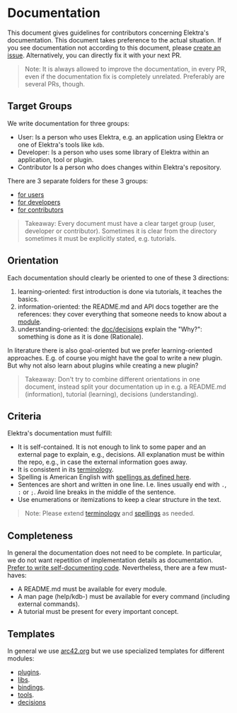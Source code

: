 # Documentation

This document gives guidelines for contributors concerning Elektra's documentation.
This document takes preference to the actual situation.
If you see documentation not according to this document, please [create an issue](https://issues.libelektra.org).
Alternatively, you can directly fix it with your next PR.

> Note:
> It is always allowed to improve the documentation, in every PR, even if the documentation fix is completely unrelated.
> Preferably are several PRs, though.

## Target Groups

We write documentation for three groups:

- User:
  Is a person who uses Elektra, e.g. an application using Elektra or one of Elektra's tools like `kdb`.
- Developer:
  Is a person who uses some library of Elektra within an application, tool or plugin.
- Contributor
  Is a person who does changes within Elektra's repository.

There are 3 separate folders for these 3 groups:

- [for users](/doc/help)
- [for developers](/doc/dev)
- [for contributors](/doc/contrib)

> Takeaway:
> Every document must have a clear target group (user, developer or contributor).
> Sometimes it is clear from the directory sometimes it must be explicitly stated, e.g. tutorials.

## Orientation

Each documentation should clearly be oriented to one of these 3 directions:

1. learning-oriented: first introduction is done via tutorials, it teaches the basics.
2. information-oriented: the README.md and API docs together are the references:
   they cover everything that someone needs to know about a [module](/doc/help/elektra-glossary.md).
3. understanding-oriented: the [doc/decisions](/doc/decisions) explain the "Why?":
   something is done as it is done (Rationale).

In literature there is also goal-oriented but we prefer learning-oriented approaches.
E.g. of course you might have the goal to write a new plugin.
But why not also learn about plugins while creating a new plugin?

> Takeaway:
> Don't try to combine different orientations in one document, instead split your documentation up in e.g. a README.md (information), tutorial (learning), decisions (understanding).

## Criteria

Elektra's documentation must fulfill:

- It is self-contained.
  It is not enough to link to some paper and an external page to explain, e.g., decisions.
  All explanation must be within the repo, e.g., in case the external information goes away.
- It is consistent in its [terminology](/doc/help/elektra-glossary.md).
- Spelling is American English with [spellings as defined here](/scripts/sed).
- Sentences are short and written in one line.
  I.e. lines usually end with `.`, `:` or `;`.
  Avoid line breaks in the middle of the sentence.
- Use enumerations or itemizations to keep a clear structure in the text.

> Note:
> Please extend [terminology](/doc/help/elektra-glossary.md) and [spellings](/scripts/sed) as needed.

## Completeness

In general the documentation does not need to be complete.
In particular, we do not want repetition of implementation details as documentation.
[Prefer to write self-documenting code](/doc/CODING.md).
Nevertheless, there are a few must-haves:

- A README.md must be available for every module.
- A man page (help/kdb-) must be available for every command (including external commands).
- A tutorial must be present for every important concept.

## Templates

In general we use [arc42.org](https://arc42.org/) but we use specialized templates for different modules:

- [plugins](/src/plugins/template/README.md).
- [libs](/src/libs/template/README.md).
- [bindings](/src/bindings/template/README.md).
- [tools](/src/tools/template/README.md).
- [decisions](/doc/decisions/template.md)
